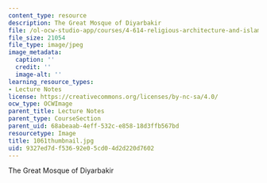 ```yaml
---
content_type: resource
description: The Great Mosque of Diyarbakir
file: /ol-ocw-studio-app/courses/4-614-religious-architecture-and-islamic-cultures-fall-2002/9327ed7df53692e05cd04d2d220d7602_1061thumbnail.jpg
file_size: 21054
file_type: image/jpeg
image_metadata:
  caption: ''
  credit: ''
  image-alt: ''
learning_resource_types:
- Lecture Notes
license: https://creativecommons.org/licenses/by-nc-sa/4.0/
ocw_type: OCWImage
parent_title: Lecture Notes
parent_type: CourseSection
parent_uid: 68abeaab-4eff-532c-e858-18d3ffb567bd
resourcetype: Image
title: 1061thumbnail.jpg
uid: 9327ed7d-f536-92e0-5cd0-4d2d220d7602
---
```

The Great Mosque of Diyarbakir